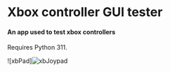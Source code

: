 # Xbox controller GUI tester

#### An app used to test xbox controllers

Requires Python 311.

![xbPad]![xbJoypad](https://github.com/IF-RACING/Xbox-Joypad/assets/99550596/fcbbff61-96fa-4cc8-8da1-ec53a0ce06ad)


